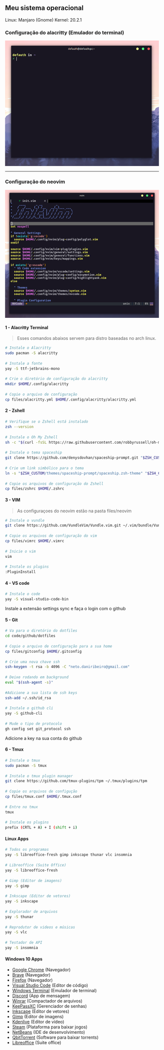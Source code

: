 ## Meu sistema operacional

Linux: Manjaro (Gnome)
Kernel: 20.2.1

### Configuração do alacritty (Emulador do terminal)

<img src="./.github/alacritty.png" alt="Alacritty Terminal">

---

### Configuração do neovim

<img src="./.github/neovim.png" alt="Neovim">

#### 1 - Alacritty Terminal

> Esses comandos abaixos servem para distro baseadas no arch linux.

```sh
# Instale o Alacritty
sudo pacman -S alacritty

# Instale a fonte
yay -S ttf-jetbrains-mono

# Crie o diretório de configuração do alacritty
mkdir $HOME/.config/alacritty

# Copie o arquivo de configuração
cp files/alacritty.yml $HOME/.config/alacritty/alacritty.yml
```

#### 2 - Zshell

```sh
# Verifique se o Zshell está instalado
zsh --version

# Instale o Oh My Zshell
sh -c "$(curl -fsSL https://raw.githubusercontent.com/robbyrussell/oh-my-zsh/master/tools/install.sh)"

# Instale o tema spaceship
git clone https://github.com/denysdovhan/spaceship-prompt.git "$ZSH_CUSTOM/themes/spaceship-prompt"

# Crie um link simbólico para o tema
ln -s "$ZSH_CUSTOM/themes/spaceship-prompt/spaceship.zsh-theme" "$ZSH_CUSTOM/themes/spaceship.zsh-theme"

# Copie os arquivos de configuração do Zshell
cp files/zshrc $HOME/.zshrc
```

#### 3 - VIM

> As configuraçoes do neovim estão na pasta files/neovim

```sh
# Instale o vundle
git clone https://github.com/VundleVim/Vundle.vim.git ~/.vim/bundle/Vundle.vim

# Copie os arquivos de configuração do vim
cp files/vimrc $HOME/.vimrc

# Inicie o vim
vim

# Instale os plugins
:PluginInstall
```

#### 4 - VS code

```sh
# Instale o code
yay -S visual-studio-code-bin
```

Instale a extensão settings sync e faça o login com o github

#### 5 - Git

```sh
# Va para o diretório do dotfiles
cd code/github/dotfiles

# Copie o arquivo de configuração para a sua home
cp files/gitconfig $HOME/.gitconfig

# Crie uma nova chave ssh
ssh-keygen -t rsa -b 4096 -C "neto.daniribeiro@gmail.com"

# Deixe rodando em background
eval "$(ssh-agent -s)"

#Adicione a sua lista de ssh keys
ssh-add ~/.ssh/id_rsa

# Instale o github cli
yay -S github-cli

# Mude o tipo de protocolo
gh config set git_protocol ssh
```

Adicione a key na sua conta do github

#### 6 - Tmux

```sh
# Instale o tmux
sudo pacman -S tmux

# Instale o tmux plugin manager
git clone https://github.com/tmux-plugins/tpm ~/.tmux/plugins/tpm

# Copie os arquivos de configução
cp files/tmux.conf $HOME/.tmux.conf

# Entre no tmux
tmux

# Instale os plugins
prefix (CRTL + A) + I (shift + i)
```

#### Linux Apps

```sh
# Todos os programas
yay -S libreoffice-fresh gimp inkscape thunar vlc insomnia

# Libreoffice (Suite Office)
yay -S libreoffice-fresh

# Gimp (Editor de imagens)
yay -S gimp

# Inkscape (Editor de vetores)
yay -S inkscape

# Explorador de arquivos
yay -S thunar

# Reprodutor de videos e músicas
yay -S vlc

# Testador de API
yay -S insomnia
```

#### Windows 10 Apps

- [Google Chrome](https://www.google.com/intl/pt-BR/chrome/) (Navegador)
- [Brave](https://brave.com/download/) (Navegador)
- [Firefox](https://www.mozilla.org/pt-BR/firefox/new/) (Navegador)
- [Visual Studio Code](https://code.visualstudio.com/) (Editor de código)
- [Windows Terminal](https://github.com/microsoft/terminal) (Emulador de terminal)
- [Discord](https://discord.com/) (App de mensagem)
- [Winrar](https://www.win-rar.com/start.html?&L=0) (Compactador de arquivos)
- [KeePassXC](https://keepassxc.org/download/#windows) (Gerenciador de senhas)
- [Inkscape](https://inkscape.org/release/inkscape-1.0.1/) (Editor de vetores)
- [Gimp](https://www.gimp.org/downloads/) (Editor de imagens)
- [Kdenlive](https://kdenlive.org/en/download/) (Editor de vídeo)
- [Steam](https://store.steampowered.com/about/) (Plataforma para baixar jogos)
- [NetBeans](https://www.oracle.com/technetwork/pt/java/javase/downloads/jdk-netbeans-jsp-3413153-ptb.html) (IDE de desenvolvimento)
- [QbitTorrent](https://www.qbittorrent.org/download.php) (Software para baixar torrents)
- [Libreoffice](https://www.libreoffice.org/download/download/) (Suite office)
